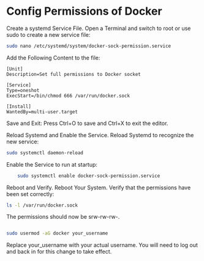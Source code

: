 # Config Permissions of Docker

Create a systemd Service File. Open a Terminal and switch to root or use sudo to create a new service file:

```sh
sudo nano /etc/systemd/system/docker-sock-permission.service
```
Add the Following Content to the file:

```
[Unit]
Description=Set full permissions to Docker socket

[Service]
Type=oneshot
ExecStart=/bin/chmod 666 /var/run/docker.sock

[Install]
WantedBy=multi-user.target

```

Save and Exit: Press Ctrl+O to save and Ctrl+X to exit the editor.


Reload Systemd and Enable the Service. Reload Systemd to recognize the new service:

```sh
sudo systemctl daemon-reload
```

Enable the Service to run at startup:

```sh
    sudo systemctl enable docker-sock-permission.service
```

Reboot and Verify. Reboot Your System. Verify that the permissions have been set correctly:

```bash
ls -l /var/run/docker.sock
```

The permissions should now be srw-rw-rw-.

```bash

sudo usermod -aG docker your_username
```
Replace your_username with your actual username. You will need to log out and back in for this change to take effect.